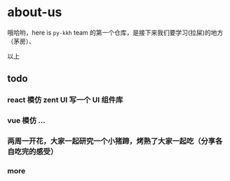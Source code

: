 # about-us

哦哈哟，here is `py-kkh` team 的第一个仓库，是接下来我们要学习(拉屎)的地方（茅房）、

以上

## todo

### react 模仿 zent UI 写一个 UI 组件库

### vue 模仿 ...

### 两周一开花，大家一起研究一个小猪蹄，烤熟了大家一起吃（分享各自吃完的感受）

### more
